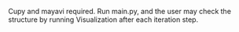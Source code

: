 Cupy and mayavi required.
Run main.py, and the user may check the structure by running Visualization after each iteration step.
